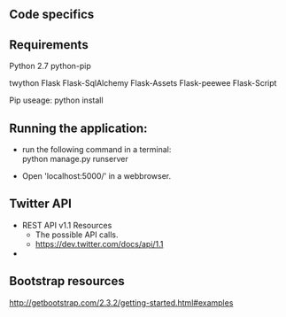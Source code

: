 Code specifics
-----

## Requirements
Python 2.7
python-pip

twython
Flask
Flask-SqlAlchemy
Flask-Assets
Flask-peewee
Flask-Script

Pip useage:
 python install <package name>


## Running the application:
* run the following command in a terminal:  
 python manage.py runserver

* Open 'localhost:5000/' in a webbrowser.

## Twitter API
* REST API v1.1 Resources 
	* The possible API calls. 
	* https://dev.twitter.com/docs/api/1.1
* 

## Bootstrap resources
http://getbootstrap.com/2.3.2/getting-started.html#examples
